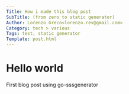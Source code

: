 ```yaml
---
Title: How i made this blog post
SubTitle: (from zero to static generator)
Author: Lorenzo Greco<lorenzo.rev@gmail.com>
Category: tech > various
Tags: test, static generator
Template: post.html
---
```


# Hello world

First blog post using go-sssgenerator